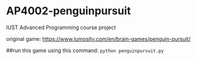 # AP4002-penguinpursuit

IUST Advanced Programming course project

original game: https://www.lumosity.com/en/brain-games/penguin-pursuit/

##run this game using this command:
  ```python penguinpursuit.py```
